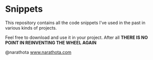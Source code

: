 # Snippets
This repository contains all the code snippets I've used in the past in various kinds of projects. 

Feel free to download and use it in your project. After all **THERE IS NO POINT IN REINVENTING THE WHEEL AGAIN**

@narathota
www.narathota.com
